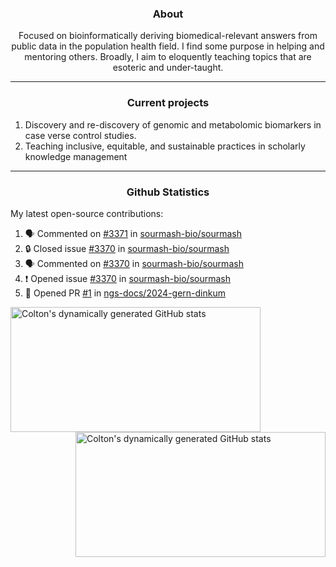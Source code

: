 <!--
Inspiration derived from:
1. https://zzetao.github.io/awesome-github-profile/
2. https://github.com/spcanelon
3. https://github.com/tallguyjenks

Tools used:
1. https://github.com/anuraghazra/github-readme-stats
2. https://github.com/jamesgeorge007/github-activity-readme
3. https://github.com/topics/profile-readme
-->

<h3 align="center">About</h3>

<p align="center">
Focused on bioinformatically deriving biomedical-relevant answers from public data in the population health field. 
I find some purpose in helping and mentoring others. Broadly, I aim to eloquently teaching topics that are esoteric and under-taught.
</p>

---

<h3 align="center">Current projects</h3>

1. Discovery and re-discovery of genomic and metabolomic biomarkers in case verse control studies.
2. Teaching inclusive, equitable, and sustainable practices in scholarly knowledge management

---

<h3 align="center">Github Statistics</h3>

My latest open-source contributions:

<!--START_SECTION:activity-->
1. 🗣 Commented on [#3371](https://github.com/sourmash-bio/sourmash/issues/3371#issuecomment-2455436255) in [sourmash-bio/sourmash](https://github.com/sourmash-bio/sourmash)
2. 🔒 Closed issue [#3370](https://github.com/sourmash-bio/sourmash/issues/3370) in [sourmash-bio/sourmash](https://github.com/sourmash-bio/sourmash)
3. 🗣 Commented on [#3370](https://github.com/sourmash-bio/sourmash/issues/3370#issuecomment-2450358769) in [sourmash-bio/sourmash](https://github.com/sourmash-bio/sourmash)
4. ❗ Opened issue [#3370](https://github.com/sourmash-bio/sourmash/issues/3370) in [sourmash-bio/sourmash](https://github.com/sourmash-bio/sourmash)
5. 💪 Opened PR [#1](https://github.com/ngs-docs/2024-gern-dinkum/pull/1) in [ngs-docs/2024-gern-dinkum](https://github.com/ngs-docs/2024-gern-dinkum)
<!--END_SECTION:activity-->

<a href="https://github.com/ccbaumler">
  <img height="200" width=400 align="left" alt="Colton's dynamically generated GitHub stats" src="https://github-readme-stats.vercel.app/api?username=ccbaumler&show_icons=true&title_color=434d58&icon_color=fa8072&ring_color=ba55d3"/>
</a>
<a href="https://github.com/ccbaumler">
  <img height="200" width=400 align="right" alt="Colton's dynamically generated GitHub stats" src="https://github-readme-stats.vercel.app/api/top-langs/?username=ccbaumler&layout=compact&langs_count=6&card_width=320&title_color=434d58&hide=Standard%20ML,%20TeX,%20Jupyter%20Notebook" />
</a>
